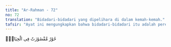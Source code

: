 ```yaml
---
title: "Ar-Rahman - 72"
no: 72
translation: "Bidadari-bidadari yang dipelihara di dalam kemah-kemah."
tafsir: "Ayat ini mengungkapkan bahwa bidadari-bidadari itu adalah perempuan yang baik akhlaknya dan cantik rupanya dengan mempunyai mata yang indah, manis, putih, bersih sekeliling hitamnya, dipingit di dalam rumah, bukan yang berkeliaran di jalanjalan"
---
```


حُوْرٌ مَّقْصُوْرٰتٌ فِى الْخِيَامِۚ  
